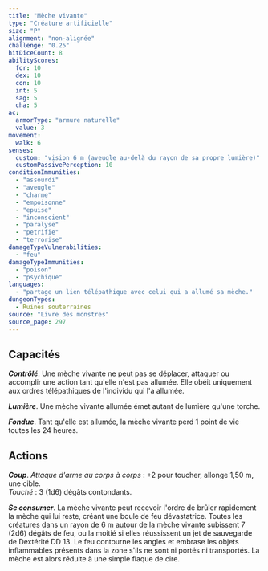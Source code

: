 ```yaml
---
title: "Mèche vivante"
type: "Créature artificielle"
size: "P"
alignment: "non-alignée"
challenge: "0.25"
hitDiceCount: 8
abilityScores:
  for: 10
  dex: 10
  con: 10
  int: 5
  sag: 5
  cha: 5
ac:
  armorType: "armure naturelle"
  value: 3
movement:
  walk: 6
senses:
  custom: "vision 6 m (aveugle au-delà du rayon de sa propre lumière)"
  customPassivePerception: 10
conditionImmunities:
  - "assourdi"
  - "aveugle"
  - "charme"
  - "empoisonne"
  - "epuise"
  - "inconscient"
  - "paralyse"
  - "petrifie"
  - "terrorise"
damageTypeVulnerabilities:
  - "feu"
damageTypeImmunities:
  - "poison"
  - "psychique"
languages:
  - "partage un lien télépathique avec celui qui a allumé sa mèche."
dungeonTypes:
  - Ruines souterraines
source: "Livre des monstres"
source_page: 297
---
```

## Capacités
_**Contrôlé**_. Une mèche vivante ne peut pas se déplacer, attaquer ou accomplir une action tant qu'elle n'est pas allumée. Elle obéit uniquement aux ordres télépathiques de l'individu qui l'a allumée.

_**Lumière**_. Une mèche vivante allumée émet autant de lumière qu'une torche.

_**Fondue**_. Tant qu'elle est allumée, la mèche vivante perd 1 point de vie toutes les 24 heures.

## Actions
_**Coup**_. _Attaque d'arme au corps à corps_ : +2 pour toucher, allonge 1,50 m, une cible.  
_Touché_ : 3 (1d6) dégâts contondants.

_**Se consumer**_. La mèche vivante peut recevoir l'ordre de brûler rapidement la mèche qui lui reste, créant une boule de feu dévastatrice. Toutes les créatures dans un rayon de 6 m autour de la mèche vivante subissent 7 (2d6) dégâts de feu, ou la moitié si elles réussissent un jet de sauvegarde de Dextérité DD 13. Le feu contourne les angles et embrase les objets inflammables présents dans la zone s'ils ne sont ni portés ni transportés. La mèche est alors réduite à une simple flaque de cire.
